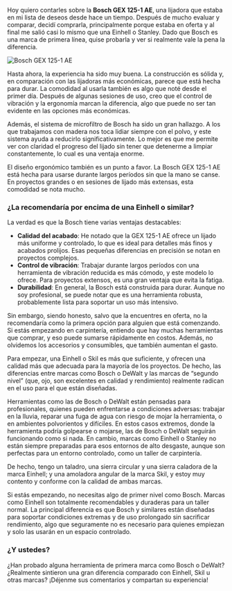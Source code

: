 Hoy quiero contarles sobre la **Bosch GEX 125-1 AE**, una lijadora que estaba en mi lista de deseos desde hace un tiempo. Después de mucho evaluar y comparar, decidí comprarla, principalmente porque estaba en oferta y al final me salió casi lo mismo que una Einhell o Stanley. Dado que Bosch es una marca de primera línea, quise probarla y ver si realmente vale la pena la diferencia.

![Bosch GEX 125-1 AE](/images/blog/probandoLaBoschGEX125-1AE/boschGEX125-1AE.webp)
<!-- ![Bosch GEX 125-1 AE](/images/blog/probandoLaBoschGEX125-1AE/dewalt.webp) -->

Hasta ahora, la experiencia ha sido muy buena. La construcción es sólida y, en comparación con las lijadoras más económicas, parece que está hecha para durar. La comodidad al usarla también es algo que noté desde el primer día. Después de algunas sesiones de uso, creo que el control de vibración y la ergonomía marcan la diferencia, algo que puede no ser tan evidente en las opciones más económicas.

Además, el sistema de microfiltro de Bosch ha sido un gran hallazgo. A los que trabajamos con madera nos toca lidiar siempre con el polvo, y este sistema ayuda a reducirlo significativamente. Lo mejor es que me permite ver con claridad el progreso del lijado sin tener que detenerme a limpiar constantemente, lo cual es una ventaja enorme.

El diseño ergonómico también es un punto a favor. La Bosch GEX 125-1 AE está hecha para usarse durante largos períodos sin que la mano se canse. En proyectos grandes o en sesiones de lijado más extensas, esta comodidad se nota mucho.

### ¿La recomendaría por encima de una Einhell o similar?

La verdad es que la Bosch tiene varias ventajas destacables:

- **Calidad del acabado**: He notado que la GEX 125-1 AE ofrece un lijado más uniforme y controlado, lo que es ideal para detalles más finos y acabados prolijos. Esas pequeñas diferencias en precisión se notan en proyectos complejos.
- **Control de vibración**: Trabajar durante largos períodos con una herramienta de vibración reducida es más cómodo, y este modelo lo ofrece. Para proyectos extensos, es una gran ventaja que evita la fatiga.
- **Durabilidad**: En general, la Bosch está construida para durar. Aunque no soy profesional, se puede notar que es una herramienta robusta, probablemente lista para soportar un uso más intensivo.

Sin embargo, siendo honesto, salvo que la encuentres en oferta, no la recomendaría como la primera opción para alguien que está comenzando. Si estás empezando en carpintería, entiendo que hay muchas herramientas que comprar, y eso puede sumarse rápidamente en costos. Además, no olvidemos los accesorios y consumibles, que también aumentan el gasto.

Para empezar, una Einhell o Skil es más que suficiente, y ofrecen una calidad más que adecuada para la mayoría de los proyectos. De hecho, las diferencias entre marcas como Bosch o DeWalt y las marcas de “segundo nivel” (que, ojo, son excelentes en calidad y rendimiento) realmente radican en el uso para el que están diseñadas.

Herramientas como las de Bosch o DeWalt están pensadas para profesionales, quienes pueden enfrentarse a condiciones adversas: trabajar en la lluvia, reparar una fuga de agua con riesgo de mojar la herramienta, o en ambientes polvorientos y difíciles. En estos casos extremos, donde la herramienta podría golpearse o mojarse, las de Bosch o DeWalt seguirán funcionando como si nada. En cambio, marcas como Einhell o Stanley no están siempre preparadas para esos entornos de alto desgaste, aunque son perfectas para un entorno controlado, como un taller de carpintería.

De hecho, tengo un taladro, una sierra circular y una sierra caladora de la marca Einhell; y una amoladora angular de la marca Skil, y estoy muy contento y conforme con la calidad de ambas marcas.

Si estás empezando, no necesitas algo de primer nivel como Bosch. Marcas como Einhell son totalmente recomendables y duraderas para un taller normal. La principal diferencia es que Bosch y similares están diseñadas para soportar condiciones extremas y de uso prolongado sin sacrificar rendimiento, algo que seguramente no es necesario para quienes empiezan y solo las usarán en un espacio controlado.

### ¿Y ustedes?

¿Han probado alguna herramienta de primera marca como Bosch o DeWalt? ¿Realmente sintieron una gran diferencia comparado con Einhell, Skil u otras marcas? ¡Déjenme sus comentarios y compartan su experiencia!
